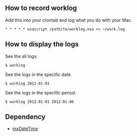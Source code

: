 How to record worklog
---------------------

Add this into your crontab and log what you do with your Mac.

`* * * * * osascript /path/to/worklog.osa >> ~/work.log`

How to display the logs 
-----------------------

See the all logs.

    $ worklog

See the logs in the specific date.

    $ worklog 2012-01-01

See the logs in the specific period.

    $ worklog 2012-01-01 2012-01-06
    
Dependency
----------

* [mxDateTime](http://www.egenix.com/products/python/mxBase/mxDateTime/)
